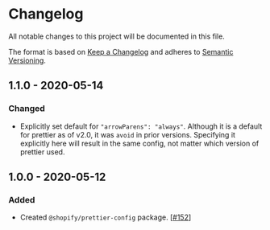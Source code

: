 # Changelog

All notable changes to this project will be documented in this file.

The format is based on [Keep a Changelog](http://keepachangelog.com/en/1.0.0/)
and adheres to [Semantic Versioning](http://semver.org/spec/v2.0.0.html).

<!-- ## Unreleased -->

## 1.1.0 - 2020-05-14

### Changed

- Explicitly set default for `"arrowParens": "always"`.  Although it is a default for prettier as of v2.0, it was `avoid` in prior versions.  Specifying it explicitly here will result in the same config, not matter which version of prettier used.

## 1.0.0 - 2020-05-12

### Added

- Created `@shopify/prettier-config` package. [[#152](https://github.com/Shopify/web-configs/pull/152)]
